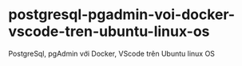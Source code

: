 # postgresql-pgadmin-voi-docker-vscode-tren-ubuntu-linux-os
PostgreSql, pgAdmin với Docker, VScode trên Ubuntu linux OS
